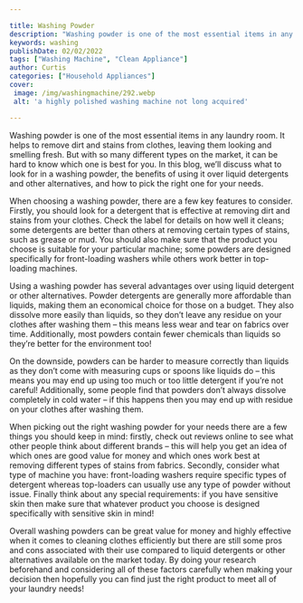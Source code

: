 ```yaml
---

title: Washing Powder
description: "Washing powder is one of the most essential items in any laundry room. It helps to remove dirt and stains from clothes, leaving th...lets find out"
keywords: washing
publishDate: 02/02/2022
tags: ["Washing Machine", "Clean Appliance"]
author: Curtis
categories: ["Household Appliances"]
cover: 
 image: /img/washingmachine/292.webp
 alt: 'a highly polished washing machine not long acquired'

---
```


Washing powder is one of the most essential items in any laundry room. It helps to remove dirt and stains from clothes, leaving them looking and smelling fresh. But with so many different types on the market, it can be hard to know which one is best for you. In this blog, we’ll discuss what to look for in a washing powder, the benefits of using it over liquid detergents and other alternatives, and how to pick the right one for your needs. 

When choosing a washing powder, there are a few key features to consider. Firstly, you should look for a detergent that is effective at removing dirt and stains from your clothes. Check the label for details on how well it cleans; some detergents are better than others at removing certain types of stains, such as grease or mud. You should also make sure that the product you choose is suitable for your particular machine; some powders are designed specifically for front-loading washers while others work better in top-loading machines. 

Using a washing powder has several advantages over using liquid detergent or other alternatives. Powder detergents are generally more affordable than liquids, making them an economical choice for those on a budget. They also dissolve more easily than liquids, so they don’t leave any residue on your clothes after washing them – this means less wear and tear on fabrics over time. Additionally, most powders contain fewer chemicals than liquids so they’re better for the environment too! 

On the downside, powders can be harder to measure correctly than liquids as they don’t come with measuring cups or spoons like liquids do – this means you may end up using too much or too little detergent if you’re not careful! Additionally, some people find that powders don’t always dissolve completely in cold water – if this happens then you may end up with residue on your clothes after washing them. 

When picking out the right washing powder for your needs there are a few things you should keep in mind: firstly, check out reviews online to see what other people think about different brands – this will help you get an idea of which ones are good value for money and which ones work best at removing different types of stains from fabrics. Secondly, consider what type of machine you have: front-loading washers require specific types of detergent whereas top-loaders can usually use any type of powder without issue. Finally think about any special requirements: if you have sensitive skin then make sure that whatever product you choose is designed specifically with sensitive skin in mind! 

Overall washing powders can be great value for money and highly effective when it comes to cleaning clothes efficiently but there are still some pros and cons associated with their use compared to liquid detergents or other alternatives available on the market today. By doing your research beforehand and considering all of these factors carefully when making your decision then hopefully you can find just the right product to meet all of your laundry needs!
